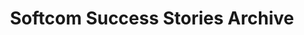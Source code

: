 ---
layout: success-stories-all
permalink: /success-stories/archive/
title: Softcom Success Stories Archive
headline: Meaningful Innovation.
copy: |-
    A selection of success stories detailing Softcom’s impact on businesses and communities in Africa.
featured_image: /uploads/pages/success-stories.jpg
image_description: Nigerian child holding a mobile device. 
---